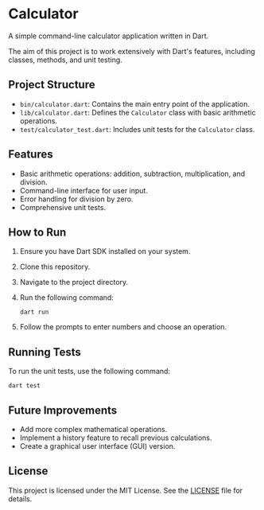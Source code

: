 # Calculator

A simple command-line calculator application written in Dart.

The aim of this project is to work extensively with Dart's features, including classes, methods, and unit testing.

## Project Structure

- `bin/calculator.dart`: Contains the main entry point of the application.
- `lib/calculator.dart`: Defines the `Calculator` class with basic arithmetic operations.
- `test/calculator_test.dart`: Includes unit tests for the `Calculator` class.

## Features

- Basic arithmetic operations: addition, subtraction, multiplication, and division.
- Command-line interface for user input.
- Error handling for division by zero.
- Comprehensive unit tests.

## How to Run

1. Ensure you have Dart SDK installed on your system.
2. Clone this repository.
3. Navigate to the project directory.
4. Run the following command:

   ```
   dart run
   ```

5. Follow the prompts to enter numbers and choose an operation.

## Running Tests

To run the unit tests, use the following command:

```
dart test
```
## Future Improvements

- Add more complex mathematical operations.
- Implement a history feature to recall previous calculations.
- Create a graphical user interface (GUI) version.

## License

This project is licensed under the MIT License. See the [LICENSE](LICENSE) file for details.
